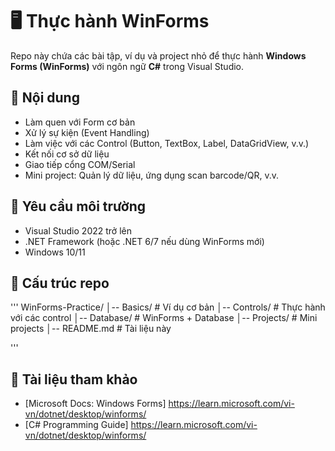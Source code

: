 # 🖥️ Thực hành WinForms

Repo này chứa các bài tập, ví dụ và project nhỏ để thực hành **Windows Forms (WinForms)** với ngôn ngữ **C#** trong Visual Studio.

## 📌 Nội dung
- Làm quen với Form cơ bản  
- Xử lý sự kiện (Event Handling)  
- Làm việc với các Control (Button, TextBox, Label, DataGridView, v.v.)  
- Kết nối cơ sở dữ liệu  
- Giao tiếp cổng COM/Serial  
- Mini project: Quản lý dữ liệu, ứng dụng scan barcode/QR, v.v.  

## 🚀 Yêu cầu môi trường
- Visual Studio 2022 trở lên  
- .NET Framework (hoặc .NET 6/7 nếu dùng WinForms mới)  
- Windows 10/11  

## 📂 Cấu trúc repo
'''
WinForms-Practice/
│-- Basics/ # Ví dụ cơ bản
│-- Controls/ # Thực hành với các control
│-- Database/ # WinForms + Database
│-- Projects/ # Mini projects
│-- README.md # Tài liệu này

'''

## 📖 Tài liệu tham khảo

- [Microsoft Docs: Windows Forms] <https://learn.microsoft.com/vi-vn/dotnet/desktop/winforms/>
- [C# Programming Guide] <https://learn.microsoft.com/vi-vn/dotnet/desktop/winforms/>
